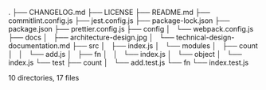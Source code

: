 .
├── CHANGELOG.md
├── LICENSE
├── README.md
├── commitlint.config.js
├── jest.config.js
├── package-lock.json
├── package.json
├── prettier.config.js
├── config
│   └── webpack.config.js
├── docs
│   ├── architecture-design.jpg
│   └── technical-design-documentation.md
├── src
│   ├── index.js
│   └── modules
│       ├── count
│       │   └── add.js
│       ├── fn
│       │   └── index.js
│       └── object
│           └── index.js
└── test
    ├── count
    │   └── add.test.js
    └── fn
        └── index.test.js

10 directories, 17 files
